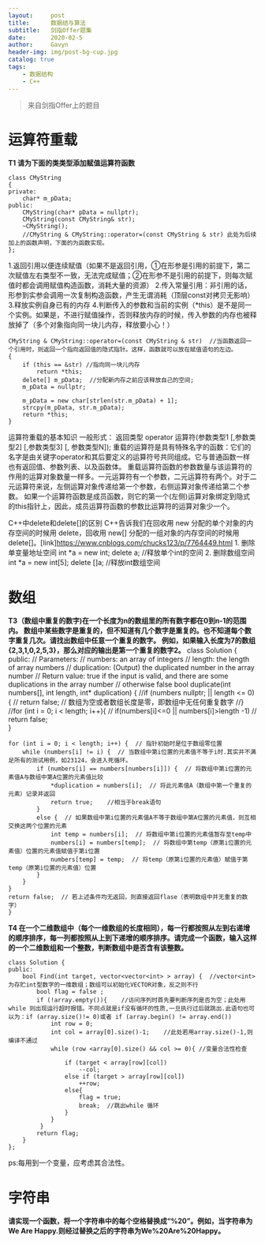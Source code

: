 ```yaml
---
layout:     post
title:      数据结与算法
subtitle:   剑指Offer题集
date:       2020-02-5
author:     Gavyn
header-img: img/post-bg-cup.jpg
catalog: true
tags:
    - 数据结构
    - C++
---
```


>来自剑指Offer上的题目

# 运算符重载

**T1 请为下面的类类型添加赋值运算符函数**
  
	class CMyString
	{
	private:
		char* m_pData;
	public:
		CMyString(char* pData = nullptr);
		CMyString(const CMyString& str);
		~CMyString();
		//CMyString & CMyString::operator=(const CMyString & str) 此处为后续加上的函数声明，下面的为函数实现。
	};

1.返回引用以便连续赋值（如果不是返回引用，①在形参是引用的前提下，第二次赋值左右类型不一致，无法完成赋值；②在形参不是引用的前提下，则每次赋值时都会调用赋值构造函数，消耗大量的资源）
2.传入常量引用：非引用的话，形参到实参会调用一次复制构造函数，产生无谓消耗（顶层const对拷贝无影响）
3.释放实例自身已有的内存
4.判断传入的参数和当前的实例（*this）是不是同一个实例。如果是，不进行赋值操作，否则释放内存的时候，传入参数的内存也被释放掉了（多个对象指向同一块儿内存，释放要小心！）

	CMyString & CMyString::operator=(const CMyString & str)  //当函数返回一个引用时，则返回一个指向返回值的隐式指针。这样，函数就可以放在赋值语句的左边。
	{
		if (this == &str) //指向同一块儿内存
			return *this;
		delete[] m_pData;  //分配新内存之前应该释放自己的空间;
		m_pData = nullptr;

		m_pData = new char[strlen(str.m_pData) + 1];
		strcpy(m_pData, str.m_pData);
		return *this;
	}

运算符重载的基本知识
	一般形式：
      返回类型 operator 运算符(参数类型1 [,参数类型2] [,参数类型3] [, 参数类型N]);
	  重载的运算符是具有特殊名字的函数：它们的名字是由关键字operator和其后要定义的运算符号共同组成。它与普通函数一样也有返回值、参数列表、以及函数体。
	  重载运算符函数的参数数量与该运算符的作用的运算对象数量一样多。一元运算符有一个参数，二元运算符有两个。对于二元运算符来说，左侧运算对象传递给第一个参数，右侧运算对象传递给第二个参数。
	  如果一个运算符函数是成员函数，则它的第一个(左侧)运算对象绑定到隐式的this指针上，因此，成员运算符函数的参数比运算符的运算对象少一个。

C++中delete和delete[]的区别
	C++告诉我们在回收用 new 分配的单个对象的内存空间的时候用 delete，回收用 new[] 分配的一组对象的内存空间的时候用 delete[]。[link]https://www.cnblogs.com/chucks123/p/7764449.html
	1. 删除单变量地址空间
	int *a = new int;
	delete a; //释放单个int的空间
	2. 删除数组空间
	int *a = new int[5];
	delete []a; //释放int数组空间

# 数组

**T3（数组中重复的数字)在一个长度为n的数组里的所有数字都在0到n-1的范围内。 数组中某些数字是重复的，但不知道有几个数字是重复的。也不知道每个数字重复几次。请找出数组中任意一个重复的数字。 例如，如果输入长度为7的数组{2,3,1,0,2,5,3}，那么对应的输出是第一个重复的数字2。**
	class Solution {
	public:
		// Parameters:
		//        numbers:     an array of integers
		//        length:      the length of array numbers
		//        duplication: (Output) the duplicated number in the array number
		// Return value:       true if the input is valid, and there are some duplications in the array number
		//                     otherwise false
		bool duplicate(int numbers[], int length, int* duplication) {
			//if (numbers nullptr;  || length <= 0) {
			//	return false;  // 数组为空或者数组长度是零，即数组中无任何重复数字
			//}
			//for (int i = 0; i < length; i++){
			//	if(numbers[i]<=0 || numbers[i]>length -1)
			//		return false;	
	}

	for (int i = 0; i < length; i++) {  // 指针初始时是位于数组零位置
		while (numbers[i] != i) {  // 当数组中第i位置的元素值不等于i时.其实并不满足所有的测试用例，如23124，会进入死循环。
			if (numbers[i] == numbers[numbers[i]]) {  // 将数组中第i位置的元素值A与数组中第A位置的元素值比较
				*duplication = numbers[i];  // 将此元素值A（数组中第一个重复的元素）记录并返回
				return true;	//相当于break语句
			}
			else {  // 如果数组中第i位置的元素值A不等于数组中第A位置的元素值，则互相交换这两个位置的元素
				int temp = numbers[i];  // 将数组中第i位置的元素值暂存至temp中
				numbers[i] = numbers[temp];  // 将数组中第temp（原第i位置的元素值）位置的元素值赋值于第i位置
				numbers[temp] = temp;  // 将temp（原第i位置的元素值）赋值于第temp（原第i位置的元素值）位置
			}
		}
	}
	return false;  // 若上述条件均无返回，则直接返回flase（表明数组中并无重复的数字）
	}   		
	



**T4 在一个二维数组中（每个一维数组的长度相同），每一行都按照从左到右递增的顺序排序，每一列都按照从上到下递增的顺序排序。请完成一个函数，输入这样的一个二维数组和一个整数，判断数组中是否含有该整数。**

	class Solution {
	public:
		bool Find(int target, vector<vector<int> > array) {  //vector<int>为存贮int型数字的一维数组；数组可以初始化VECTOR对象，反之则不行
			bool flag = false ;
			if (!array.empty()){    //访问序列时首先要判断序列是否为空；此处用while 则出现运行超时报错。不同点就是if没有循环的性质,一旦执行过后就跳出.此语句也可以为：if (array.size()!= 0)或者 if (array.begin() != array.end()) 
				int row = 0;
				int col = array[0].size()-1;	//此处若用array.size()-1,则编译不通过
				while (row <array[0].size() && col >= 0){ //变量合法性检查

					if (target < array[row][col])
						--col;
					else if (target > array[row][col])
						++row;
					else{
						flag = true;
						break;  //跳出while 循环
					}
				}
			 }
			return flag;
		}
	};

ps:每用到一个变量，应考虑其合法性。

# 字符串
**请实现一个函数，将一个字符串中的每个空格替换成“%20”。例如，当字符串为We Are Happy.则经过替换之后的字符串为We%20Are%20Happy。**
